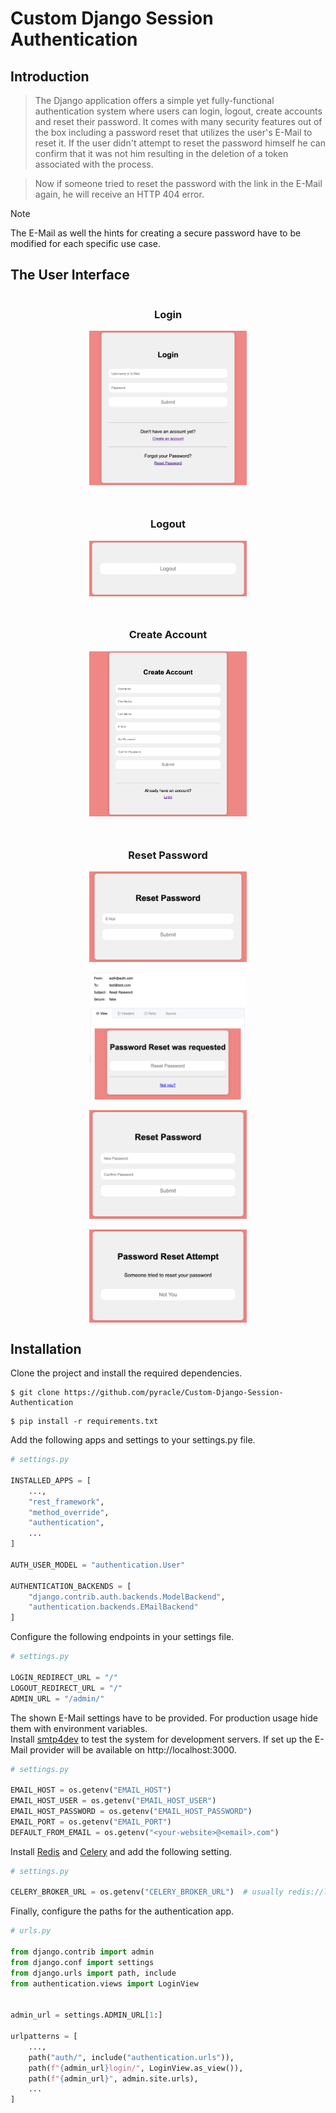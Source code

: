 # Custom Django Session Authentication

## Introduction

> The Django application offers a simple yet fully-functional authentication system where users can login, logout,
> create accounts and reset their password.
> It comes with many security features out of the box including a password reset
> that utilizes the user's E-Mail to reset it.
> If the user didn't attempt to reset the password himself he can confirm that it was
> not him resulting in the deletion of a token associated with the process.

> Now if someone tried to reset the password with the link in the E-Mail again, he will receive an HTTP 404 error.


> [!NOTE]
> The E-Mail as well the hints for creating a secure password have to be modified for
each specific use case.

## The User Interface

<div style="
    display: flex;
    flex-direction: column;
    align-items: center;
    text-align: center
">

### Login

<img src="assets/images/login.jpg" alt="Login Page" style="width: 50%">

<hr>

### Logout

<img src="assets/images/logout.jpg" alt="Logout Page" style="width: 50%">

<hr>

### Create Account

<img src="assets/images/create_account.jpg" alt="Account Creation Page" style="width: 50%">

<hr>

### Reset Password

<img src="assets/images/enter_email.jpg" alt="E-Mail Input Page" style="width: 50%">
<br>
<img src="assets/images/email.jpg" alt="Login Page" style="width: 50%">
<br>
<img src="assets/images/reset_password.jpg" alt="Login Page" style="width: 50%">
<br>
<img src="assets/images/confirm_not_you.jpg" alt="Login Page" style="width: 50%">
</div>

## Installation

Clone the project and install the required dependencies.

```
$ git clone https://github.com/pyracle/Custom-Django-Session-Authentication
```
```
$ pip install -r requirements.txt
```

Add the following apps and settings to your settings.py file.

```python
# settings.py

INSTALLED_APPS = [
    ...,
    "rest_framework",
    "method_override",
    "authentication",
    ...
]

AUTH_USER_MODEL = "authentication.User"

AUTHENTICATION_BACKENDS = [
    "django.contrib.auth.backends.ModelBackend",
    "authentication.backends.EMailBackend"
]
```

Configure the following endpoints in your settings file.

```python
# settings.py

LOGIN_REDIRECT_URL = "/"
LOGOUT_REDIRECT_URL = "/"
ADMIN_URL = "/admin/"
```

The shown E-Mail settings have to be provided. For production usage hide them with environment variables.
<br>
Install [smtp4dev](https://github.com/rnwood/smtp4dev/wiki/Installation) to test the system for development servers.
If set up the E-Mail provider will be available on http://localhost:3000.

```python
# settings.py

EMAIL_HOST = os.getenv("EMAIL_HOST")
EMAIL_HOST_USER = os.getenv("EMAIL_HOST_USER")
EMAIL_HOST_PASSWORD = os.getenv("EMAIL_HOST_PASSWORD")
EMAIL_PORT = os.getenv("EMAIL_PORT")
DEFAULT_FROM_EMAIL = os.getenv("<your-website>@<email>.com")
```

Install [Redis](https://redis.io/docs/install/install-redis/) 
and [Celery](https://docs.celeryq.dev/en/stable/django/first-steps-with-django.html)
and add the following setting.

```python
# settings.py

CELERY_BROKER_URL = os.getenv("CELERY_BROKER_URL")  # usually redis://localhost:6379/1 on development servers
```

Finally, configure the paths for the authentication app.

```python
# urls.py

from django.contrib import admin
from django.conf import settings
from django.urls import path, include
from authentication.views import LoginView


admin_url = settings.ADMIN_URL[1:]

urlpatterns = [
    ...,
    path("auth/", include("authentication.urls")),
    path(f"{admin_url}login/", LoginView.as_view()),
    path(f"{admin_url}", admin.site.urls),
    ...
]
```
